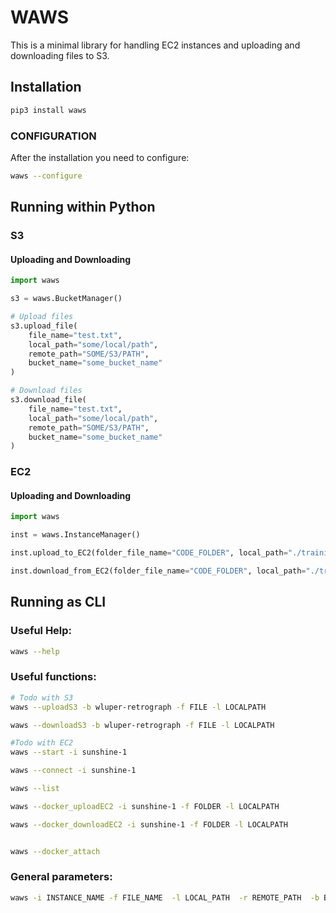 # WAWS

This is a minimal library for handling EC2 instances and uploading and downloading files to S3.

## Installation

```bash
pip3 install waws
```

### CONFIGURATION

After the installation you need to configure:

```bash
waws --configure
```


## Running within Python

### S3

#### Uploading and Downloading
```python
import waws

s3 = waws.BucketManager()

# Upload files
s3.upload_file(
    file_name="test.txt",
    local_path="some/local/path",
    remote_path="SOME/S3/PATH",
    bucket_name="some_bucket_name"
)

# Download files
s3.download_file(
    file_name="test.txt",
    local_path="some/local/path",
    remote_path="SOME/S3/PATH",
    bucket_name="some_bucket_name"
)
```


### EC2

#### Uploading and Downloading
```python
import waws

inst = waws.InstanceManager()

inst.upload_to_EC2(folder_file_name="CODE_FOLDER", local_path="./training", optionalRemotePath="EXPERIMENT2", instance="sunshine-1")

inst.download_from_EC2(folder_file_name="CODE_FOLDER", local_path="./training", optional_remote_path="EXPERIMENT2", instance="sunshine-1")
```

## Running as CLI

### Useful Help:
```bash
waws --help
```

### Useful functions:
```bash
# Todo with S3
waws --uploadS3 -b wluper-retrograph -f FILE -l LOCALPATH

waws --downloadS3 -b wluper-retrograph -f FILE -l LOCALPATH

#Todo with EC2
waws --start -i sunshine-1

waws --connect -i sunshine-1

waws --list

waws --docker_uploadEC2 -i sunshine-1 -f FOLDER -l LOCALPATH

waws --docker_downloadEC2 -i sunshine-1 -f FOLDER -l LOCALPATH


waws --docker_attach
```

### General parameters:
```bash
waws -i INSTANCE_NAME -f FILE_NAME  -l LOCAL_PATH  -r REMOTE_PATH  -b BUCKET_NAME
```

<!-- EOF -->
